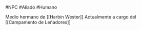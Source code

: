 #NPC #Aliado #Humano 

Medio hermano de [[Harbin Wester]]
Actualmente a cargo del [[Campamento de Leñadores]]